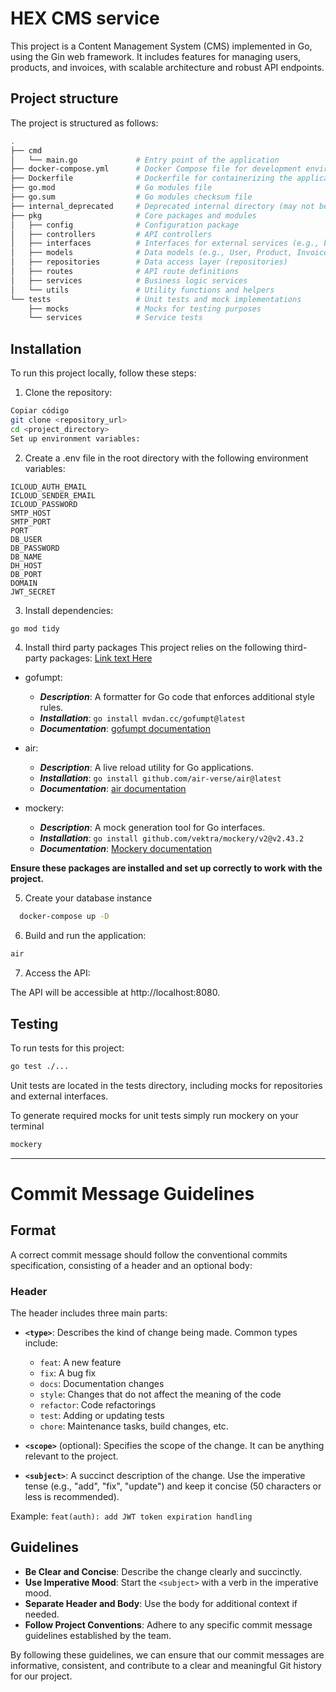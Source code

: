 # HEX CMS service

This project is a Content Management System (CMS) implemented in Go, using the Gin web framework. It includes features for managing users, products, and invoices, with scalable architecture and robust API endpoints.

## Project structure

The project is structured as follows:

```bash
.
├── cmd
│   └── main.go             # Entry point of the application
├── docker-compose.yml      # Docker Compose file for development environment
├── Dockerfile              # Dockerfile for containerizing the application
├── go.mod                  # Go modules file
├── go.sum                  # Go modules checksum file
├── internal_deprecated     # Deprecated internal directory (may not be in use)
├── pkg                     # Core packages and modules
│   ├── config              # Configuration package
│   ├── controllers         # API controllers
│   ├── interfaces          # Interfaces for external services (e.g., bcrypt, jwt)
│   ├── models              # Data models (e.g., User, Product, Invoice)
│   ├── repositories        # Data access layer (repositories)
│   ├── routes              # API route definitions
│   ├── services            # Business logic services
│   └── utils               # Utility functions and helpers
└── tests                   # Unit tests and mock implementations
    ├── mocks               # Mocks for testing purposes
    └── services            # Service tests
```

## Installation

To run this project locally, follow these steps:

1. Clone the repository:

```bash
Copiar código
git clone <repository_url>
cd <project_directory>
Set up environment variables:
```

2. Create a .env file in the root directory with the following environment variables:

```
ICLOUD_AUTH_EMAIL
ICLOUD_SENDER_EMAIL
ICLOUD_PASSWORD
SMTP_HOST
SMTP_PORT
PORT
DB_USER
DB_PASSWORD
DB_NAME
DH_HOST
DB_PORT
DOMAIN
JWT_SECRET
```

3. Install dependencies:

```bash
go mod tidy
```

4. Install third party packages
This project relies on the following third-party packages:
[Link text Here](https://link-url-here.org)

- gofumpt:

  - ***Description***: A formatter for Go code that enforces additional style rules.
  - ***Installation***: ```go install mvdan.cc/gofumpt@latest```
  - ***Documentation***: [gofumpt documentation](https://github.com/mvdan/gofumpt)


- air:

  - ***Description***: A live reload utility for Go applications.
  - ***Installation***: ```go install github.com/air-verse/air@latest```
  - ***Documentation***: [air documentation](https://github.com/air-verse/air)

- mockery:

  - ***Description***: A mock generation tool for Go interfaces.
  - ***Installation***: ```go install github.com/vektra/mockery/v2@v2.43.2```
  - ***Documentation***: [Mockery documentation](https://vektra.github.io/mockery/latest/)


**Ensure these packages are installed and set up correctly to work with the project.**

5. Create your database instance

```bash
  docker-compose up -D
```

6. Build and run the application:

```bash
air
```

7. Access the API:

The API will be accessible at http://localhost:8080.

## Testing
To run tests for this project:
``` bash
go test ./...
```
Unit tests are located in the tests directory, including mocks for repositories and external interfaces.

To generate required mocks for unit tests simply run mockery on your terminal

```bash
mockery
```

---

# Commit Message Guidelines

## Format

A correct commit message should follow the conventional commits specification, consisting of a header and an optional body:

### Header

The header includes three main parts:

- **`<type>`**: Describes the kind of change being made. Common types include:

  - `feat`: A new feature
  - `fix`: A bug fix
  - `docs`: Documentation changes
  - `style`: Changes that do not affect the meaning of the code
  - `refactor`: Code refactorings
  - `test`: Adding or updating tests
  - `chore`: Maintenance tasks, build changes, etc.

- **`<scope>`** (optional): Specifies the scope of the change. It can be anything relevant to the project.

- **`<subject>`**: A succinct description of the change. Use the imperative tense (e.g., "add", "fix", "update") and keep it concise (50 characters or less is recommended).

Example:
`feat(auth): add JWT token expiration handling`

## Guidelines

- **Be Clear and Concise**: Describe the change clearly and succinctly.
- **Use Imperative Mood**: Start the `<subject>` with a verb in the imperative mood.
- **Separate Header and Body**: Use the body for additional context if needed.
- **Follow Project Conventions**: Adhere to any specific commit message guidelines established by the team.

By following these guidelines, we can ensure that our commit messages are informative, consistent, and contribute to a clear and meaningful Git history for our project.